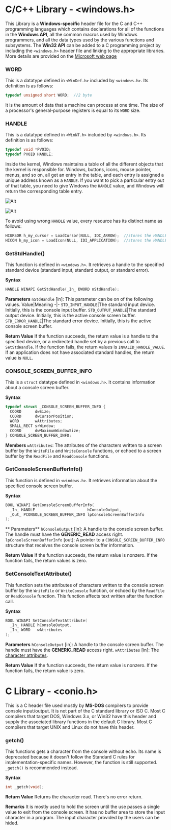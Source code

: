 ﻿# C/C++ Library - <windows.h>
This Library is a **Windows-specific** header file for the C and C++ programming languages which contains declarations for all of the functions in the **Windows API**, all the common macros used by Windows programmers, and all the data types used by the various  functions and subsystems. The **Win32 API** can be added to a C programming project by including the `<windows.h>` header file and linking to the appropriate libraries. More details are provided on the [Microsoft web page](https://docs.microsoft.com/ko-kr/windows/win32/winprog/windows-data-types)

### WORD
This is a datatype defined in `<WinDef.h>` included by `<windows.h>`. Its definition is as follows:
```c
typedef unsigned short WORD;  //2 byte
```
It is the amount of data that a machine can process at one time. The size of a processor's general-purpose registers is equal to its `WORD` size.

### HANDLE
This is a datatype defined in `<WinNT.h>` included by  `<windows.h>`. Its definition is as follows:
```c
typedef void *PVOID;
typedef PVOID HANDLE;
```
Inside the kernel, Windows maintains a table of all the different objects that the kernel is responsible for. Windows, buttons, icons, mouse pointer, menus, and so on, all get an entry in the table, and each entry is assigned a unique address known as a `HANDLE`. If you want to pick a particular entry out of that table, you need to give Windows the `HANDLE` value, and Windows will return the corresponding table entry.

![Alt](https://mblogthumb-phinf.pstatic.net/MjAxNzA4MDJfMTYz/MDAxNTAxNjYyNDYyOTcx.3_fGK11x4PDWUeOITEh4wMsdMgj4pereuVxq1I5Rpzwg.uIaaYMJdZeFG7uUi46FxsF-g4WVv8SLxPQAkkLn688kg.PNG.tipsware/20170802_163752_373.png?type=w800)

![Alt](https://mblogthumb-phinf.pstatic.net/MjAxNzA4MDJfMjgg/MDAxNTAxNjYyNTIwNjMy.zSg80GtIuohISkJvNUuFif8uA9gOZ619kf4lB9WtHUIg.dMOlH1GLsgueGqGLpf0LuMkBXecYYOZjH1kGIgj2c98g.PNG.tipsware/20170802_163811_253.png?type=w800)

To avoid using wrong `HANDLE` value, every resource has its distinct name as follows:
```c
HCURSOR h_my_cursor = LoadCursor(NULL, IDC_ARROW);  //stores the HANDLE value of cursor
HICON h_my_icon = LoadIcon(NULL, IDI_APPLICATION);  //stores the HANDLE value of icon
```

### GetStdHandle()
This function is defined in `<windows.h>`. It retrieves a handle to the specified standard device (standard input, standard output, or standard error).

**Syntax**
```c
HANDLE WINAPI GetStdHandle(_In_ DWORD nStdHandle);
```

**Parameters**
`nStdHandle` [in]: This parameter can be on of the following values.
Value|Meaning
-|-
`STD_INPUT_HANDLE`|The standard input device. Initially, this is the console input buffer.
`STD_OUTPUT_HANDLE`|The standard output device. Initially, this is the active console screen buffer.
`STD_ERROR_HANDLE`|The standard error device. Initially, this is the active console screen buffer.

**Return Value**
If the function succeeds, the return value is a handle to the specified device, or a redirected handle set by a previous call to `SetStdHandle`. If the function fails, the return values is `INVALID_HANDLE_VALUE`. If an application does not have associated standard handles, the return value is `NULL`.

### CONSOLE_SCREEN_BUFFER_INFO
This is a `struct` datatype defined in `<windows.h>`. It contains information about a console screen buffer.

**Syntax**
```c
typedef struct _CONSOLE_SCREEN_BUFFER_INFO {
  COORD		 dwSize;
  COORD		 dwCursorPosition;
  WORD		 wAttributes;
  SMALL_RECT srWindow;
  COORD		 dwMaximumWindowSize;
} CONSOLE_SCREEN_BUFFER_INFO;
```

**Members**
`wAttributes`: The attributes of the characters written to a screen buffer by the `WriteFile` and `WriteConsole` functions, or echoed to a screen buffer by the `ReadFile` and `ReadConsole` functions.

### GetConsoleScreenBufferInfo()
This function is defined in `<windows.h>`. It retrieves information about the specified console screen buffer.

**Syntax**
```c
BOOL WINAPI GetConsoleScreenBufferInfo(
  _In_ HANDLE 						hConsoleOutput,
  _Out_ PCONSOLE_SCREEN_BUFFER_INFO lpConsoleScreenBufferInfo
);
```

** Parameters**
`hConsoleOutput` [in]: A handle to the console screen buffer. The handle must have the **GENERIC_READ** access right.
`lpConsoleScreenBufferInfo` [out]: A pointer to a `CONSOLE_SCREEN_BUFFER_INFO` structure that receives the console screen buffer information.

**Return Value**
If the function succeeds, the return value is nonzero. If the function fails, the return values is zero.

### SetConsoleTextAttribute()
This function sets the attributes of characters written to the console screen buffer by the `WriteFile` or `WriteConsole` function, or echoed by the `ReadFile` or `ReadConsole` function. This function affects text written after the function call.

**Syntax**
```c
BOOL WINAPI SetConsoleTextAttribute(
  _In_ HANDLE hConsoleOutput,
  _In_ WORD   wAttributes
);
```

**Parameters**
`hConsoleOutput` [in]: A handle to the console screen buffer. The handle must have the **GENERIC_READ** access right.
`wAttributes` [in]: The [character attributes](https://docs.microsoft.com/en-us/windows/console/console-screen-buffers#character-attributes). 

**Return Value**
If the function succeeds, the return value is nonzero. If the function fails, the return value is zero.

# C Library - <conio.h>
This is a C header file used mostly by **MS-DOS** compilers to provide console input/output. It is not part of the C standard library or ISO C. Most C compilers that target DOS, Windows 3.x, or Win32 have this header and supply the associated library functions in the default C library. Most C compilers that target UNIX and Linux do not have this header.

### getch()
This functions gets a character from the console without echo. Its name is deprecated because it doesn't follow the Standard C rules for implementation-specific names. However, the function is still supported. `_getch()` is recommended instead.

**Syntax**
```c
int _getch(void);
```

**Return Value**
Returns the character read. There's no error return.

**Remarks**
It is mostly used to hold the screen until the use passes a single value to exit from the console screen. It has no buffer area to store the input character in a program. The input character provided by the users can be hided.


